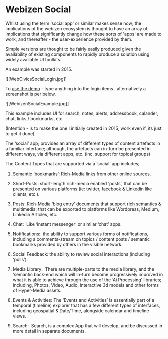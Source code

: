 # Webizen Social

Whilst using the term ‘social app' or similar makes sense now; the implications of the webizen ecosystem is thought to have an array of implications that significantly change how these sorts of 'apps' are made to work, and thereafter - the user-experience provided by them. 

Simple versions are thought to be fairly easily produced given the availability of existing components to rapidly produce a solution using widely available UI toolkits.  

An example was started in 2015. 

![[WebCivicsSocialLogin.jpg]]

To [use the demo](http://dev.webcivics.org/) - type anything into the login items..  alternatively a screenshot is per below,

![[WebizenSocialExample.jpg]]

This example includes UI for search, notes, alerts, addressbook, calander, chat, links / bookmarks, etc.

(Intention - is to make the one I initially created in 2015, work even if, its just to get it done). 

The ‘social’ app; provides an array of different types of content artefacts in a familiar interface; although, the artefacts can in-turn be presented in different ways, via different apps, etc. (inc. support for topical groups)  
  
The Content Types that are supported via a ‘social’ app includes;

1.  Semantic ‘bookmarks’: Rich-Media links from other online sources. 
    
2.  Short-Posts: short-length rich-media enabled ‘posts’, that can be presented on various platforms (ie: twitter, facebook & Linkedin like clients, etc.). 
    
3.  Posts: Rich-Media ‘blog entry’ documents that support rich semantics & multimedia; that can be exported to platforms like Wordpress, Medium, Linkedin Articles, etc. 
    
4.  Chat:  Like ‘instant messenger’ or similar ‘chat’ apps. 
    
5.  Notifications:  the ability to support various forms of notifications, including a comments-stream on topics / content posts / semantic bookmarks provided by others in the visible network.
    
6.  Social Feedback: the ability to review social interactions (including ‘polls’).
    
7.  Media Library:  There are multiple-parts to the media library, and the ‘semantic back-end which will in-turn become progressively improved in what it is able to achieve through the use of the ‘Ai Processing’ libraries; including, Photos, Video, Audio, interactive 3d models and other forms of Hyper-Media assets. 
    
8.  Events & Activities: The ‘Events and Activities’ is essentially part of a temporal (timeline) explorer that has a few different types of interfaces, including geospatial & Date/Time, alongside calendar and timeline views.
    
9.  Search:  Search, is a complex App that will develop, and be discussed in more detail in separate documents.   
